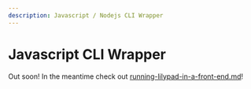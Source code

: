 ```yaml
---
description: Javascript / Nodejs CLI Wrapper
---
```


# Javascript CLI Wrapper

Out soon! In the meantime check out [running-lilypad-in-a-front-end.md](running-lilypad-in-a-front-end.md "mention")!
